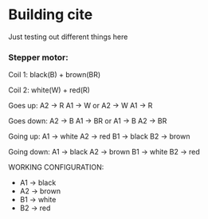 # Building cite

Just testing out different things here

### Stepper motor:

Coil 1: black(B) + brown(BR)

Coil 2: white(W) + red(R)

Goes up:
A2 -> R
A1 -> W
or
A2 -> W
A1 -> R

Goes down:
A2 -> B
A1 -> BR
or
A1 -> B
A2 -> BR

Going up:
A1 -> white
A2 -> red
B1 -> black
B2 -> brown

Going down:
A1 -> black
A2 -> brown
B1 -> white
B2 -> red


WORKING CONFIGURATION:
* A1 -> black
* A2 -> brown
* B1 -> white
* B2 -> red

